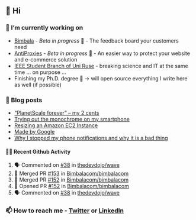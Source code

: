 ## 👋 Hi

### 🔭 I’m currently working on
- [Bimbala](https://bimbala.com/) - *Beta in progress* 🚀 - The feedback board your customers need
- [AntiProxies](https://antiproxies.com/) - *Beta in progress* 🚀 -  An easier way to protect your website and e-commerce solution
- [IEEE Student Branch of Uni Ruse](https://github.com/IEEE-Student-Branch-of-Uni-Ruse) - breaking science and IT at the same time ... on purpose ...
- Finishing my Ph.D. degree 🤔 -> will open source everything I write here as well (if possible)

### 📖 Blog posts
<!-- BLOG-POST-LIST:START -->
- [“PlanetScale forever” – my 2 cents](https://mrgkanev.eu/posts/planetscale-forever-my-2-cents/)
- [Trying out the monochrome on my smartphone](https://mrgkanev.eu/posts/trying-out-the-monochrome-on-my-smartphone/)
- [Resizing an Amazon EC2 Instance](https://mrgkanev.eu/posts/resizing-an-amazon-ec2-instance/)
- [Made by Google](https://mrgkanev.eu/posts/made-by-google/)
- [Why I stopped my phone notifications and why it is a bad thing](https://mrgkanev.eu/posts/why-i-stopped-my-phone-notifications-and-why-it-is-a-bad-thing/)
<!-- BLOG-POST-LIST:END -->

#### 🧑‍💻 Recent Github Activity

<!--START_SECTION:activity-->
1. 🗣 Commented on [#38](https://github.com/thedevdojo/wave/pull/38#issuecomment-2019866134) in [thedevdojo/wave](https://github.com/thedevdojo/wave)
2. 🎉 Merged PR [#153](https://github.com/Bimbalacom/bimbalacom/pull/153) in [Bimbalacom/bimbalacom](https://github.com/Bimbalacom/bimbalacom)
3. 🎉 Merged PR [#152](https://github.com/Bimbalacom/bimbalacom/pull/152) in [Bimbalacom/bimbalacom](https://github.com/Bimbalacom/bimbalacom)
4. 💪 Opened PR [#152](https://github.com/Bimbalacom/bimbalacom/pull/152) in [Bimbalacom/bimbalacom](https://github.com/Bimbalacom/bimbalacom)
5. 🗣 Commented on [#38](https://github.com/thedevdojo/wave/pull/38#issuecomment-1965943932) in [thedevdojo/wave](https://github.com/thedevdojo/wave)
<!--END_SECTION:activity-->


### 📫 How to reach me - [Twitter](https://twitter.com/mrgkanev) or [LinkedIn](https://www.linkedin.com/in/mrgkanev) 
